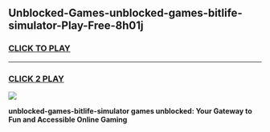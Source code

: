 
## Unblocked-Games-unblocked-games-bitlife-simulator-Play-Free-8h01j
<h3>
<a href="https://premium76.site?title=unblocked-games-bitlife-simulator&ref=12A">CLICK TO PLAY</a></h3>
<hr>

<h3>
<a href="https://premium76.site?title=unblocked-games-bitlife-simulator&ref=12A">CLICK 2 PLAY</a>
  
</h3>

<a href="https://premium76.site?title=unblocked-games-bitlife-simulator&ref=12A"><img src="https://clearcache.store/games.png"></a>


**unblocked-games-bitlife-simulator games unblocked: Your Gateway to Fun and Accessible Online Gaming**
